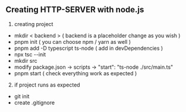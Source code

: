 ## Creating HTTP-SERVER with node.js

1. creating project
- mkdir < backend > ( backend is a placeholder change as you wish )
- pnpm init ( you can choose npm / yarn as well )
- pnpm add -D typescript ts-node  ( add in devDependencies )
- npx tsc --init 
- mkdir src
- modify package.json -> scripts -> "start": "ts-node ./src/main.ts"
- pnpm start ( check everything work as expected )

2. if project runs as expected 
- git init 
- create .gitignore